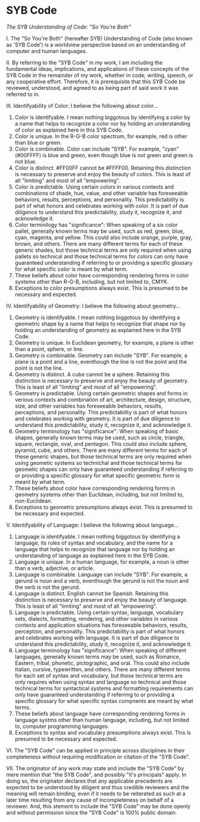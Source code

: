 # SYB Code
*The SYB Understanding of Code: "So You're Both"*

I. The "So You're Both" (hereafter SYB) Understanding of Code (also known as 'SYB Code') is a worldview perspective based on an understanding of computer and human languages.

II. By referring to the "SYB Code" in my work, I am including the fundamental ideas, implications, and applications of these concepts of the SYB Code in the remainder of my work, whether in code, writing, speech, or any cooperative effort. Therefore, it is prerequisite that this SYB Code be reviewed, understood, and agreed to as being part of said work it was referred to in.

III. Identifyability of Color: I believe the following about color...
1. Color is identifyable. I mean nothing biggotous by identifying a color by a name that helps to recognize a color nor by holding an understanding of color as explained here in this SYB Code.
2. Color is unique. In the R-G-B color spectrum, for example, red is other than blue or green.
3. Color is combinable. Color can include "SYB". For example, "cyan" (#00FFFF) is blue and green, even though blue is not green and green is not blue.
4. Color is distinct. #FF00FF cannot be #FFFF00. Retaining this distinction is necessary to preserve and enjoy the beauty of colors. This is least of all "limiting" and most of all "empowering".
5. Color is predictable. Using certain colors in various contexts and combinations of shade, hue, value, and other variable has foreseeable behaviors, results, perceptions, and personality. This predictability is part of what honors and celebrates working with color. It is part of due diligence to understand this predictability, study it, recognize it, and acknowledge it.
6. Color terminilogy has "significance": When speaking of a six color pallet, generally known terms may be used, such as red, green, blue, cyan, magenta, and yellow. This could also include orange, purple, gray, brown, and others. There are many different terms for each of these generic shades, but those technical terms are only required when using pallets so technical and those technical terms for colors can only have guaranteed understanding if referring to or providing a specific glossary for what specific color is meant by what term.
7. These beliefs about color have corresponding rendering forms in color systems other than R-G-B, including, but not limited to, CMYK.
8. Exceptions to color presumptions always exist. This is presumed to be necessary and expected.

IV. Identifyability of Geometry: I believe the following about geometry...
1. Geometry is identifyable. I mean nothing biggotous by identifying a geometric shape by a name that helps to recognize that shape nor by holding an understanding of geometry as explained here in the SYB Code.
2. Geometry is unique. In Euclidean geometry, for example, a plane is other than a point, sphere, or line.
3. Geometry is combinable. Geometry can include "SYB". For example, a plane is a point and a line, eventhough the line is not the point and the point is not the line.
4. Geometry is distinct. A cube cannot be a sphere. Retaining this distinction is necessary to preserve and enjoy the beauty of geometry. This is least of all "limiting" and most of all "empowering".
5. Geometry is predictable. Using certain geometric shapes and forms in verious contexts and combination of art, architecture, design, structure, size, and other variables has foreseeable behaviors, results, perceptions, and personality. This predictability is part of what honors and celebrates working with geometry. It is part of due diligence to understand this predictability, study it, recognize it, and acknowledge it.
6. Geometry terminology has "significance": When speaking of basic shapes, generally known terms may be used, such as circle, triangle, square, rectangle, oval, and pentagon. This could also include sphere, pyramid, cube, and others. There are many different terms for each of these generic shapes, but those technical terms are only required when using geometic systems so technichal and those technical terms for geometic shapes can only have guaranteed understanding if referring to or providing a specific glossary for what specific geometric form is meant by what term.
7. These beliefs about color have corresponding rendering forms in geometry systems other than Euclidean, including, but not limited to, non-Euclidean.
8. Exceptions to geometric presumptions always exist. This is presumed to be necessary and expected.

V. Identifyability of Language: I believe the following about language...
1. Language is identifyable. I mean nothing biggotous by identifying a language, its rules of syntax and vocabulary, and the name for a language that helps to recognize that language nor by holding an understanding of language as explained here in the SYB Code.
2. Language is unique. In a human language, for example, a noun is other than a verb, adjective, or article.
3. Language is combinable. Language can include "SYB". For example, a gerund is noun and a verb, eventhough the gerund is not the noun and the verb is not the gerund.
4. Language is distinct. English cannot be Spanish. Retaining this distinction is necessary to preserve and enjoy the beauty of language. This is least of all "limiting" and most of all "empowering".
5. Language is predictable. Using certain syntax, language, vocabulary sets, dialects, formatting, rendering, and other variables in various contexts and application situations has foreseeable behaviors, results, perception, and personality. This predictability is part of what honors and celebrates working with language. It is part of due diligence to understand this predictability, study it, recognize it, and acknowledge it.
6. Language terminology has "significance": When speaking of different languages, generally known terms may be used, such as Romance, Eastern, tribal, phonetic, pictographic, and oral. This could also include Italian, cursive, typewritten, and others. There are many different terms for each set of syntax and vocabulary, but those technical terms are only requires when using syntax and language so technical and those technical terms for syntactical systems and formatting requirements can only have guaranteed understanding if referring to or providing a specific glossary for what specific syntax compnents are meant by what terms.
7. These beliefs about language have corresponding rendering forms in language systms other than human language, including, but not limited to, computer programming languages.
8. Exceptions to syntax and vocabulary presumptions always exist. This is presumed to be necessary and expected.

VI. The "SYB Code" can be applied in principle across disciplines in their completeness without requiring modification or citation of the "SYB Code".

VII. The originator of any work may state and include the "SYB Code" by mere mention that "the SYB Code", and possibly "it's principals" apply. In doing so, the originator declares that any applicable precedents are expected to be understood by diligent and thus credible reviewers and the meaning will remain binding, even if it needs to be reiterated as such at a later time resulting from any cause of incompleteness on behalf of a reviewer. And, this stement to include the "SYB Code" may be done openly and without permission since the "SYB Code" is 100% public domain.
